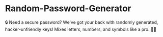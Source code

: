 # Random-Password-Generator
🔒 Need a secure password? We've got your back with randomly generated, hacker-unfriendly keys! Mixes letters, numbers, and symbols like a pro. 🧠💥
